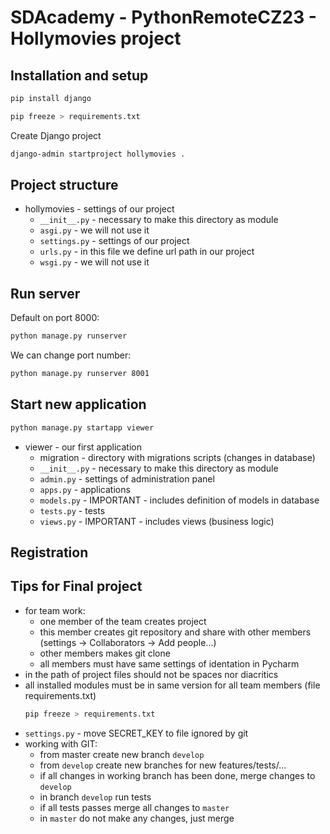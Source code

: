 # SDAcademy - PythonRemoteCZ23 - Hollymovies project

## Installation and setup

```bash
pip install django
```

```bash
pip freeze > requirements.txt
```

Create Django project
```bash
django-admin startproject hollymovies .
```

## Project structure
- hollymovies - settings of our project
  - `__init__.py` - necessary to make this directory as module
  - `asgi.py` - we will not use it
  - `settings.py` - settings of our project
  - `urls.py` - in this file we define url path in our project
  - `wsgi.py` - we will not use it

## Run server
Default on port 8000:
```bash
python manage.py runserver
```

We can change port number:
```bash
python manage.py runserver 8001
```

## Start new application
```bash
python manage.py startapp viewer
```
- viewer - our first application
  - migration - directory with migrations scripts (changes in database)
  - `__init__.py` - necessary to make this directory as module
  - `admin.py` - settings of administration panel
  - `apps.py` - applications
  - `models.py` - IMPORTANT - includes definition of models in database
  - `tests.py` - tests
  - `views.py` - IMPORTANT - includes views (business logic)

## Registration 

## Tips for Final project
- for team work:
  - one member of the team creates project
  - this member creates git repository and share with other members (settings -> Collaborators -> Add people...)
  - other members makes git clone
  - all members must have same settings of identation in Pycharm
- in the path of project files should not be spaces nor diacritics
- all installed modules must be in same version for all team members (file requirements.txt)
  ```bash
  pip freeze > requirements.txt
  ```
- `settings.py` - move SECRET_KEY to file ignored by git
- working with GIT:
  - from master create new branch `develop`
  - from `develop` create new branches for new features/tests/...
  - if all changes in working branch has been done, merge changes to `develop`
  - in branch `develop` run tests
  - if all tests passes merge all changes to `master`
  - in `master` do not make any changes, just merge